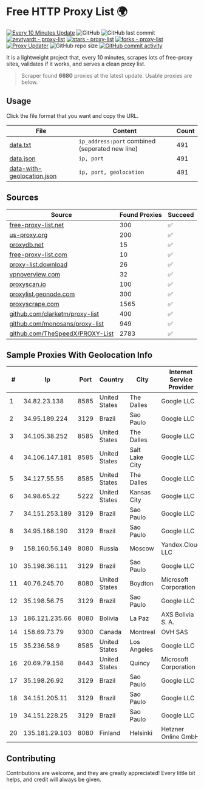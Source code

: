 
# Free HTTP Proxy List 🌍

[![Every 10 Minutes Update](https://github.com/mertguvencli/http-proxy-list/actions/workflows/main.yml/badge.svg?branch=main)](https://github.com/mertguvencli/http-proxy-list/actions/workflows/main.yml)
![GitHub](https://img.shields.io/github/license/mertguvencli/http-proxy-list)
![GitHub last commit](https://img.shields.io/github/last-commit/mertguvencli/http-proxy-list)
[![zevtyardt - proxy-list](https://img.shields.io/static/v1?label=zevtyardt&message=proxy-list&color=blue&logo=github)](https://github.com/zevtyardt/proxy-list "Go to GitHub repo")
[![stars - proxy-list](https://img.shields.io/github/stars/zevtyardt/proxy-list?style=social)](https://github.com/zevtyardt/proxy-list)
[![forks - proxy-list](https://img.shields.io/github/forks/zevtyardt/proxy-list?style=social)](https://github.com/zevtyardt/proxy-list)
[![Proxy Updater](https://github.com/zevtyardt/proxy-list/workflows/Proxy%20Updater/badge.svg)](https://github.com/zevtyardt/proxy-list/actions?query=workflow:"Proxy+Updater")
![GitHub repo size](https://img.shields.io/github/repo-size/zevtyardt/proxy-list)
[![GitHub commit activity](https://img.shields.io/github/commit-activity/m/zevtyardt/proxy-list?logo=commits)](https://github.com/zevtyardt/proxy-list/commits/main)

It is a lightweight project that, every 10 minutes, scrapes lots of free-proxy sites, validates if it works, and serves a clean proxy list.

> Scraper found **6680** proxies at the latest update. Usable proxies are below.

## Usage

Click the file format that you want and copy the URL.

|File|Content|Count|
|----|-------|-----|
|[data.txt](https://raw.githubusercontent.com/mertguvencli/http-proxy-list/main/proxy-list/data.txt)|`ip_address:port` combined (seperated new line)|491|
|[data.json](https://raw.githubusercontent.com/mertguvencli/http-proxy-list/main/proxy-list/data.json)|`ip, port`|491|
|[data-with-geolocation.json](https://raw.githubusercontent.com/mertguvencli/http-proxy-list/main/proxy-list/data-with-geolocation.json)|`ip, port, geolocation`|491|

## Sources

|Source|Found Proxies|Succeed|
|------|-------------|-------|
|[free-proxy-list.net](https://free-proxy-list.net)|300|✅|
|[us-proxy.org](https://www.us-proxy.org)|200|✅|
|[proxydb.net](http://proxydb.net)|15|✅|
|[free-proxy-list.com](https://free-proxy-list.com/?page=&port=&type%5B%5D=http&type%5B%5D=https&up_time=0&search=Search)|10|✅|
|[proxy-list.download](https://www.proxy-list.download/HTTP)|26|✅|
|[vpnoverview.com](https://vpnoverview.com/privacy/anonymous-browsing/free-proxy-servers)|32|✅|
|[proxyscan.io](https://www.proxyscan.io)|100|✅|
|[proxylist.geonode.com](https://proxylist.geonode.com/api/proxy-list?limit=300&page=1&sort_by=lastChecked&sort_type=desc&protocols=http,https)|300|✅|
|[proxyscrape.com](https://api.proxyscrape.com/v2/?request=displayproxies&protocol=http&timeout=10000&country=all&ssl=all&anonymity=all)|1565|✅|
|[github.com/clarketm/proxy-list](https://raw.githubusercontent.com/clarketm/proxy-list/master/proxy-list-raw.txt)|400|✅|
|[github.com/monosans/proxy-list](https://raw.githubusercontent.com/monosans/proxy-list/main/proxies/http.txt)|949|✅|
|[github.com/TheSpeedX/PROXY-List](https://raw.githubusercontent.com/TheSpeedX/PROXY-List/master/http.txt)|2783|✅|


## Sample Proxies With Geolocation Info

|#|Ip|Port|Country|City|Internet Service Provider|
|-|--|----|-------|----|-------------------------|
|1|34.82.23.138|8585|United States|The Dalles|Google LLC|
|2|34.95.189.224|3129|Brazil|Sao Paulo|Google LLC|
|3|34.105.38.252|8585|United States|The Dalles|Google LLC|
|4|34.106.147.181|8585|United States|Salt Lake City|Google LLC|
|5|34.127.55.55|8585|United States|The Dalles|Google LLC|
|6|34.98.65.22|5222|United States|Kansas City|Google LLC|
|7|34.151.253.189|3129|Brazil|Sao Paulo|Google LLC|
|8|34.95.168.190|3129|Brazil|Sao Paulo|Google LLC|
|9|158.160.56.149|8080|Russia|Moscow|Yandex.Cloud LLC|
|10|35.198.36.111|3129|Brazil|Sao Paulo|Google LLC|
|11|40.76.245.70|8080|United States|Boydton|Microsoft Corporation|
|12|35.198.56.75|3129|Brazil|Sao Paulo|Google LLC|
|13|186.121.235.66|8080|Bolivia|La Paz|AXS Bolivia S. A.|
|14|158.69.73.79|9300|Canada|Montreal|OVH SAS|
|15|35.236.58.9|8585|United States|Los Angeles|Google LLC|
|16|20.69.79.158|8443|United States|Quincy|Microsoft Corporation|
|17|35.198.26.92|3129|Brazil|Sao Paulo|Google LLC|
|18|34.151.205.11|3129|Brazil|Sao Paulo|Google LLC|
|19|34.151.228.25|3129|Brazil|Sao Paulo|Google LLC|
|20|135.181.29.103|8080|Finland|Helsinki|Hetzner Online GmbH|



## Contributing

Contributions are welcome, and they are greatly appreciated! Every
little bit helps, and credit will always be given.

